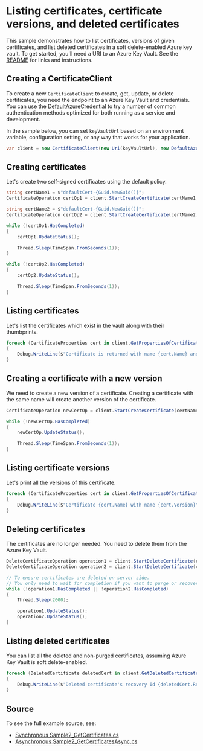 # Listing certificates, certificate versions, and deleted certificates

This sample demonstrates how to list certificates, versions of given certificates, and list deleted certificates in a soft delete-enabled Azure key vault.
To get started, you'll need a URI to an Azure Key Vault. See the [README](../README.md) for links and instructions.

## Creating a CertificateClient

To create a new `CertificateClient` to create, get, update, or delete certificates, you need the endpoint to an Azure Key Vault and credentials.
You can use the [DefaultAzureCredential][DefaultAzureCredential] to try a number of common authentication methods optimized for both running as a service and development.

In the sample below, you can set `keyVaultUrl` based on an environment variable, configuration setting, or any way that works for your application.

```C# Snippet:CertificatesSample2CertificateClient
var client = new CertificateClient(new Uri(keyVaultUrl), new DefaultAzureCredential());
```

## Creating certificates

Let's create two self-signed certificates using the default policy.

```C# Snippet:CertificatesSample2CreateCertificate
string certName1 = $"defaultCert-{Guid.NewGuid()}";
CertificateOperation certOp1 = client.StartCreateCertificate(certName1, CertificatePolicy.Default);

string certName2 = $"defaultCert-{Guid.NewGuid()}";
CertificateOperation certOp2 = client.StartCreateCertificate(certName2, CertificatePolicy.Default);

while (!certOp1.HasCompleted)
{
    certOp1.UpdateStatus();

    Thread.Sleep(TimeSpan.FromSeconds(1));
}

while (!certOp2.HasCompleted)
{
    certOp2.UpdateStatus();

    Thread.Sleep(TimeSpan.FromSeconds(1));
}
```

## Listing certificates

Let's list the certificates which exist in the vault along with their thumbprints.

```C# Snippet:CertificatesSample2ListCertificates
foreach (CertificateProperties cert in client.GetPropertiesOfCertificates())
{
    Debug.WriteLine($"Certificate is returned with name {cert.Name} and thumbprint {BitConverter.ToString(cert.X509Thumbprint)}");
}
```

## Creating a certificate with a new version

We need to create a new version of a certificate. Creating a certificate with the same name will create another version of the certificate.

```C# Snippet:CertificatesSample2CreateCertificateWithNewVersion
CertificateOperation newCertOp = client.StartCreateCertificate(certName1, CertificatePolicy.Default);

while (!newCertOp.HasCompleted)
{
    newCertOp.UpdateStatus();

    Thread.Sleep(TimeSpan.FromSeconds(1));
}
```

## Listing certificate versions

Let's print all the versions of this certificate.

```C# Snippet:CertificatesSample2ListCertificateVersions
foreach (CertificateProperties cert in client.GetPropertiesOfCertificateVersions(certName1))
{
    Debug.WriteLine($"Certificate {cert.Name} with name {cert.Version}");
}
```

## Deleting certificates

The certificates are no longer needed.
You need to delete them from the Azure Key Vault.

```C# Snippet:CertificatesSample2DeleteCertificates
DeleteCertificateOperation operation1 = client.StartDeleteCertificate(certName1);
DeleteCertificateOperation operation2 = client.StartDeleteCertificate(certName2);

// To ensure certificates are deleted on server side.
// You only need to wait for completion if you want to purge or recover the certificate.
while (!operation1.HasCompleted || !operation2.HasCompleted)
{
    Thread.Sleep(2000);

    operation1.UpdateStatus();
    operation2.UpdateStatus();
}
```

## Listing deleted certificates

You can list all the deleted and non-purged certificates, assuming Azure Key Vault is soft delete-enabled.

```C# Snippet:CertificatesSample2ListDeletedCertificates
foreach (DeletedCertificate deletedCert in client.GetDeletedCertificates())
{
    Debug.WriteLine($"Deleted certificate's recovery Id {deletedCert.RecoveryId}");
}
```

## Source

To see the full example source, see:

* [Synchronous Sample2_GetCertificates.cs](../tests/samples/Sample2_GetCertificates.cs)
* [Asynchronous Sample2_GetCertificatesAsync.cs](../tests/samples/Sample2_GetCertificatesAsync.cs)

[DefaultAzureCredential]: ../../../identity/Azure.Identity/README.md
